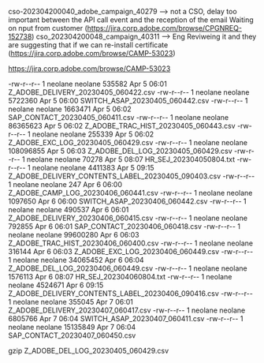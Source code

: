 cso-202304200040_adobe_campaign_40279 --> not a CSO, delay too important between the API call event and the reception of the email Waiting on nput from customer (https://jira.corp.adobe.com/browse/CPGNREQ-152738)
cso_202304200048_campaign_40311  --> Eng Reviweing it and they are suggesting that if we can re-install certificate (https://jira.corp.adobe.com/browse/CAMP-53023)

https://jira.corp.adobe.com/browse/CAMP-53023






-rw-r--r--  1 neolane neolane     535582 Apr  5 06:01 Z_ADOBE_DELIVERY_20230405_060422.csv
-rw-r--r--  1 neolane neolane    5722360 Apr  5 06:00 SWITCH_ASAP_20230405_060442.csv
-rw-r--r--  1 neolane neolane    1663471 Apr  5 06:02 SAP_CONTACT_20230405_060411.csv
-rw-r--r--  1 neolane neolane   86365623 Apr  5 06:02 Z_ADOBE_TRAC_HIST_20230405_060443.csv
-rw-r--r--  1 neolane neolane     255339 Apr  5 06:02 Z_ADOBE_EXC_LOG_20230405_060429.csv
-rw-r--r--  1 neolane neolane  108096855 Apr  5 06:03 Z_ADOBE_DEL_LOG_20230405_060429.csv
-rw-r--r--  1 neolane neolane      70278 Apr  5 08:07 HR_SEJ_202304050804.txt
-rw-r--r--  1 neolane neolane    4411383 Apr  5 09:15 Z_ADOBE_DELIVERY_CONTENTS_LABEL_20230405_090403.csv
-rw-r--r--  1 neolane neolane        247 Apr  6 06:00 Z_ADOBE_CAMP_LOG_20230406_060441.csv
-rw-r--r--  1 neolane neolane    1097650 Apr  6 06:00 SWITCH_ASAP_20230406_060442.csv
-rw-r--r--  1 neolane neolane     490537 Apr  6 06:01 Z_ADOBE_DELIVERY_20230406_060415.csv
-rw-r--r--  1 neolane neolane     792855 Apr  6 06:01 SAP_CONTACT_20230406_060418.csv
-rw-r--r--  1 neolane neolane   99600280 Apr  6 06:03 Z_ADOBE_TRAC_HIST_20230406_060400.csv
-rw-r--r--  1 neolane neolane     316144 Apr  6 06:03 Z_ADOBE_EXC_LOG_20230406_060449.csv
-rw-r--r--  1 neolane neolane   34065452 Apr  6 06:04 Z_ADOBE_DEL_LOG_20230406_060449.csv
-rw-r--r--  1 neolane neolane    1576113 Apr  6 08:07 HR_SEJ_202304060804.txt
-rw-r--r--  1 neolane neolane    4524671 Apr  6 09:15 Z_ADOBE_DELIVERY_CONTENTS_LABEL_20230406_090416.csv
-rw-r--r--  1 neolane neolane     355045 Apr  7 06:01 Z_ADOBE_DELIVERY_20230407_060417.csv
-rw-r--r--  1 neolane neolane    6805766 Apr  7 06:04 SWITCH_ASAP_20230407_060411.csv
-rw-r--r--  1 neolane neolane   15135849 Apr  7 06:04 SAP_CONTACT_20230407_060450.csv


gzip Z_ADOBE_DEL_LOG_20230405_060429.csv 